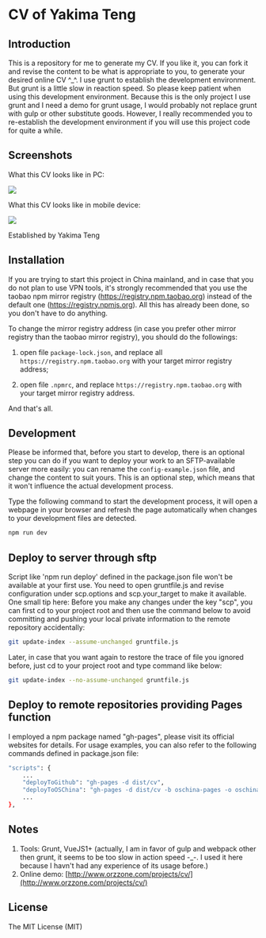 # CV of Yakima Teng

## Introduction

This is a repository for me to generate my CV. If you like it, you can fork it and revise the content to be what is appropriate to you, to generate your desired online CV ^_^. I use grunt to establish the development environment. But grunt is a little slow in reaction speed. So please keep patient when using this development environment. Because this is the only project I use grunt and I need a demo for grunt usage, I would probably not replace grunt with gulp or other substitute goods. However, I really recommended you to re-establish the development environment if you will use this project code for quite a while. 

## Screenshots

What this CV looks like in PC:

![](./screenshots/part1.png)

What this CV looks like in mobile device:

![](./screenshots/part2.png)

Established by Yakima Teng

## Installation

If you are trying to start this project in China mainland, and in case that you do not plan to use VPN tools, it's strongly recommended that you use the taobao npm mirror registry (https://registry.npm.taobao.org) instead of the default one (https://registry.npmjs.org). All this has already been done, so you don't have to do anything.

To change the mirror registry address (in case you prefer other mirror registry than the taobao mirror registry), you should do the followings:

1. open file `package-lock.json`, and replace all `https://registry.npm.taobao.org` with your target mirror registry address;

2. open file `.npmrc`, and replace `https://registry.npm.taobao.org` with your target mirror registry address.

And that's all.

## Development

Please be informed that, before you start to develop, there is an optional step you can do if you want to deploy your work to an SFTP-available server more easily: you can rename the `config-example.json` file, and change the content to suit yours. This is an optional step, which means that it won't influence the actual development process.

Type the following command to start the development process, it will open a webpage in your browser and refresh the page automatically when changes to your development files are detected.

```bash
npm run dev
```

## Deploy to server through sftp

Script like 'npm run deploy' defined in the package.json file won't be available at your first use. You need to open gruntfile.js and revise configuration under scp.options and scp.your_target to make it available. One small tip here:
Before you make any changes under the key "scp", you can first cd to your project root and then use the command below to avoid committing and pushing your local private information to the remote repository accidentally:
```bash
git update-index --assume-unchanged gruntfile.js
```
Later, in case that you want again to restore the trace of file you ignored before, just cd to your project root and type command like below:
```bash
git update-index --no-assume-unchanged gruntfile.js
```

## Deploy to remote repositories providing Pages function

I employed a npm package named "gh-pages", please visit its official websites for details. For usage examples, you can also refer to the following commands defined in package.json file:

```bash
"scripts": {
    ...
    "deployToGithub": "gh-pages -d dist/cv",
    "deployToOSChina": "gh-pages -d dist/cv -b oschina-pages -o oschina -r https://git.oschina.net/yakima/cv.git",
    ...
},
```

## Notes

1. Tools: Grunt, VueJS1+ (actually, I am in favor of gulp and webpack other then grunt, it seems to be too slow in action speed -_-. I used it here because I havn't had any experience of its usage before.)
2. Online demo: [http://www.orzzone.com/projects/cv/](http://www.orzzone.com/projects/cv/)

## License

The MIT License (MIT)
